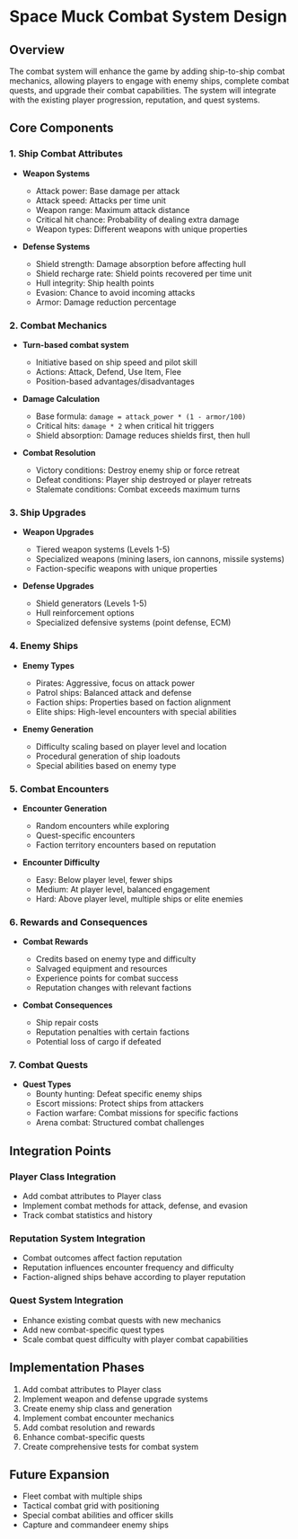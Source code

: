 # Space Muck Combat System Design

## Overview
The combat system will enhance the game by adding ship-to-ship combat mechanics, allowing players to engage with enemy ships, complete combat quests, and upgrade their combat capabilities. The system will integrate with the existing player progression, reputation, and quest systems.

## Core Components

### 1. Ship Combat Attributes
- **Weapon Systems**
  - Attack power: Base damage per attack
  - Attack speed: Attacks per time unit
  - Weapon range: Maximum attack distance
  - Critical hit chance: Probability of dealing extra damage
  - Weapon types: Different weapons with unique properties

- **Defense Systems**
  - Shield strength: Damage absorption before affecting hull
  - Shield recharge rate: Shield points recovered per time unit
  - Hull integrity: Ship health points
  - Evasion: Chance to avoid incoming attacks
  - Armor: Damage reduction percentage

### 2. Combat Mechanics
- **Turn-based combat system**
  - Initiative based on ship speed and pilot skill
  - Actions: Attack, Defend, Use Item, Flee
  - Position-based advantages/disadvantages

- **Damage Calculation**
  - Base formula: `damage = attack_power * (1 - armor/100)`
  - Critical hits: `damage * 2` when critical hit triggers
  - Shield absorption: Damage reduces shields first, then hull

- **Combat Resolution**
  - Victory conditions: Destroy enemy ship or force retreat
  - Defeat conditions: Player ship destroyed or player retreats
  - Stalemate conditions: Combat exceeds maximum turns

### 3. Ship Upgrades
- **Weapon Upgrades**
  - Tiered weapon systems (Levels 1-5)
  - Specialized weapons (mining lasers, ion cannons, missile systems)
  - Faction-specific weapons with unique properties

- **Defense Upgrades**
  - Shield generators (Levels 1-5)
  - Hull reinforcement options
  - Specialized defensive systems (point defense, ECM)

### 4. Enemy Ships
- **Enemy Types**
  - Pirates: Aggressive, focus on attack power
  - Patrol ships: Balanced attack and defense
  - Faction ships: Properties based on faction alignment
  - Elite ships: High-level encounters with special abilities

- **Enemy Generation**
  - Difficulty scaling based on player level and location
  - Procedural generation of ship loadouts
  - Special abilities based on enemy type

### 5. Combat Encounters
- **Encounter Generation**
  - Random encounters while exploring
  - Quest-specific encounters
  - Faction territory encounters based on reputation

- **Encounter Difficulty**
  - Easy: Below player level, fewer ships
  - Medium: At player level, balanced engagement
  - Hard: Above player level, multiple ships or elite enemies

### 6. Rewards and Consequences
- **Combat Rewards**
  - Credits based on enemy type and difficulty
  - Salvaged equipment and resources
  - Experience points for combat success
  - Reputation changes with relevant factions

- **Combat Consequences**
  - Ship repair costs
  - Reputation penalties with certain factions
  - Potential loss of cargo if defeated

### 7. Combat Quests
- **Quest Types**
  - Bounty hunting: Defeat specific enemy ships
  - Escort missions: Protect ships from attackers
  - Faction warfare: Combat missions for specific factions
  - Arena combat: Structured combat challenges

## Integration Points

### Player Class Integration
- Add combat attributes to Player class
- Implement combat methods for attack, defense, and evasion
- Track combat statistics and history

### Reputation System Integration
- Combat outcomes affect faction reputation
- Reputation influences encounter frequency and difficulty
- Faction-aligned ships behave according to player reputation

### Quest System Integration
- Enhance existing combat quests with new mechanics
- Add new combat-specific quest types
- Scale combat quest difficulty with player combat capabilities

## Implementation Phases
1. Add combat attributes to Player class
2. Implement weapon and defense upgrade systems
3. Create enemy ship class and generation
4. Implement combat encounter mechanics
5. Add combat resolution and rewards
6. Enhance combat-specific quests
7. Create comprehensive tests for combat system

## Future Expansion
- Fleet combat with multiple ships
- Tactical combat grid with positioning
- Special combat abilities and officer skills
- Capture and commandeer enemy ships

